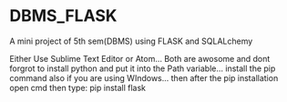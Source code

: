 # DBMS_FLASK
A mini project of 5th sem(DBMS) using FLASK and SQLALchemy 


Either Use Sublime Text Editor or Atom... Both are awosome  and dont forgrot to install python and put it into  the Path variable...
 install the pip command also if you are using WIndows... 
then after the pip installation open cmd then type: pip install flask 

